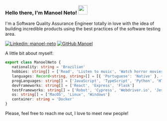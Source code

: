 <h3>Hello there, I'm Manoel Neto! <img src="https://raw.githubusercontent.com/MartinHeinz/MartinHeinz/master/wave.gif" width="30px"></h3>
<p>I'm a Software Quality Assurance Engineer totally in love with the idea of building incredible products using the best practices of the software testing area.</p>

[![Linkedin: manoel-neto](https://img.shields.io/badge/-Manoel%20Neto-blue?style=flat-square&logo=Linkedin&logoColor=white&link=https://www.linkedin.com/in/manoel-neto/)](https://www.linkedin.com/in/manoel-neto/)
[![GitHub Manoel](https://img.shields.io/github/followers/manoelrsneto?label=follow&style=social)](https://github.com/manoelrsneto)

A little bit about myself:
 ```ts
 export class ManoelNeto {
    nationality: string = 'Brazilian'
    hobbies: string[] = ['Read', 'Listen to music', 'Watch horror movies', 'Games']
    languages: Record<string, string>[] = [{ 'Portuguese': 'Native' }, { 'English': 'Advanced Professional Proficiency' }]
    progLanguages: string[] = ['JavaScript', 'TypeScript', 'Python', 'HTML5', 'CSS3']
    devFrameworks: string[] = ['React', 'Express', 'Flask']
    testFrameworks: string[] = ['Robot', 'Cypress', 'Webdriver.io', 'Jest']
    os: string[] = ['MacOS', 'Linux', 'Windows']
    container: string = 'Docker'
 }
 ```
 
 Please, feel free to reach me out, I love to meet new people!
